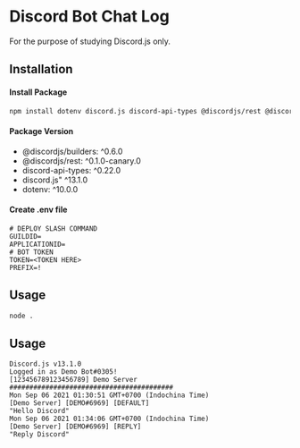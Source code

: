 # Discord Bot Chat Log
For the purpose of studying Discord.js only.

## Installation
#### Install Package
```sh
npm install dotenv discord.js discord-api-types @discordjs/rest @discordjs/builders
```

#### Package Version
- @discordjs/builders: ^0.6.0
- @discordjs/rest: ^0.1.0-canary.0
- discord-api-types: ^0.22.0
- discord.js" ^13.1.0
- dotenv: ^10.0.0

#### Create .env file
```env
# DEPLOY SLASH COMMAND
GUILDID=
APPLICATIONID=
# BOT TOKEN
TOKEN=<TOKEN HERE>
PREFIX=!
```

## Usage
```sh
node .
```

## Usage
```
Discord.js v13.1.0
Logged in as Demo Bot#0305!
[123456789123456789] Demo Server
#########################################
Mon Sep 06 2021 01:30:51 GMT+0700 (Indochina Time)
[Demo Server] [DEMO#6969] [DEFAULT]
"Hello Discord"
Mon Sep 06 2021 01:34:06 GMT+0700 (Indochina Time)
[Demo Server] [DEMO#6969] [REPLY]
"Reply Discord"
```
